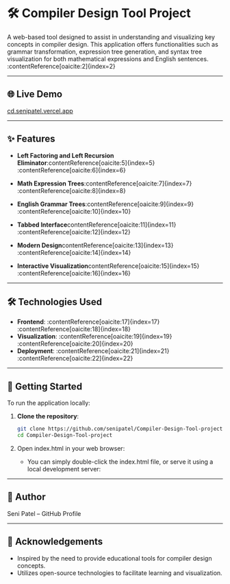 # 🛠️ Compiler Design Tool Project

A web-based tool designed to assist in understanding and visualizing key concepts in compiler design. This application offers functionalities such as grammar transformation, expression tree generation, and syntax tree visualization for both mathematical expressions and English sentences.&#8203;:contentReference[oaicite:2]{index=2}

---

## 🌐 Live Demo

[cd.senipatel.vercel.app](https://cd.senipatel.vercel.app)

---

## ✨ Features

- **Left Factoring and Left Recursion Eliminator**:contentReference[oaicite:5]{index=5}&#8203;:contentReference[oaicite:6]{index=6}

- **Math Expression Trees**:contentReference[oaicite:7]{index=7}&#8203;:contentReference[oaicite:8]{index=8}

- **English Grammar Trees**:contentReference[oaicite:9]{index=9}&#8203;:contentReference[oaicite:10]{index=10}

- **Tabbed Interface**contentReference[oaicite:11]{index=11}&#8203;:contentReference[oaicite:12]{index=12}

- **Modern Design**contentReference[oaicite:13]{index=13}&#8203;:contentReference[oaicite:14]{index=14}

- **Interactive Visualization**contentReference[oaicite:15]{index=15}&#8203;:contentReference[oaicite:16]{index=16}

---

## 🛠️ Technologies Used

- **Frontend**: :contentReference[oaicite:17]{index=17}&#8203;:contentReference[oaicite:18]{index=18}
- **Visualization**: :contentReference[oaicite:19]{index=19}&#8203;:contentReference[oaicite:20]{index=20}
- **Deployment**: :contentReference[oaicite:21]{index=21}&#8203;:contentReference[oaicite:22]{index=22}

---

## 🚀 Getting Started

To run the application locally:

1. **Clone the repository**:

   ```bash
   git clone https://github.com/senipatel/Compiler-Design-Tool-project.git
   cd Compiler-Design-Tool-project

2. Open index.html in your web browser:
   - You can simply double-click the index.html file, or serve it using a local development server:

---

## 👤 Author
Seni Patel – GitHub Profile

---

## 🙌 Acknowledgements
  - Inspired by the need to provide educational tools for compiler design concepts.​
  - Utilizes open-source technologies to facilitate learning and visualization.
